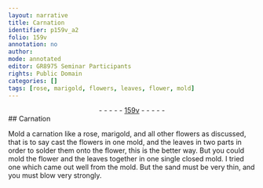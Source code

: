 ```yaml
---
layout: narrative
title: Carnation
identifier: p159v_a2
folio: 159v
annotation: no
author:
mode: annotated
editor: GR8975 Seminar Participants
rights: Public Domain
categories: []
tags: [rose, marigold, flowers, leaves, flower, mold]
---
```


 <div class="folio" align="center">- - - - - <a href="http://gallica.bnf.fr/ark:/12148/btv1b10500001g/f324.item.r=" target="_blank">159v</a> - - - - - </div> 
## Carnation

 
Mold a carnation like a <span class="material">rose</span>, <span class="material">marigold</span>, and all other <span class="material">flowers</span> as discussed, that is to say cast the <span class="material">flowers</span> in one mold, and the <span class="material">leaves</span> in two parts in order to solder them onto the <span class="material">flower</span>, this is the better way. But you could <span class="material">mold</span> the flower and the leaves together in one single closed mold. I tried one which came out well from the mold. But the sand must be very thin, and you must blow very strongly.
 <span class="figure"></span> 
